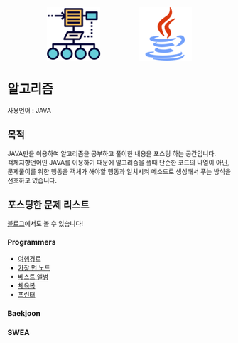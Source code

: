 <p align="center"><img src="https://github.com/pci2676/post-for-blog/blob/master/img/common/algorithm.png?raw=true" width="120">  &nbsp;&nbsp;&nbsp;&nbsp;&nbsp;&nbsp;&nbsp;&nbsp;&nbsp;&nbsp;&nbsp;&nbsp;&nbsp;&nbsp;&nbsp;&nbsp;&nbsp;&nbsp;&nbsp;&nbsp;  <img src="https://github.com/pci2676/post-for-blog/blob/master/img/common/java.png?raw=true" width="120"></p>


# 알고리즘

사용언어 : JAVA



## 목적
JAVA만을 이용하여 알고리즘을 공부하고 풀이한 내용을 포스팅 하는 공간입니다.  
객체지향언어인 JAVA를 이용하기 때문에 알고리즘을 풀때 단순한 코드의 나열이 아닌,  
문제풀이를 위한 행동을 객체가 해야할 행동과 일치시켜 메소드로 생성해서 푸는 방식을 선호하고 있습니다.



## 포스팅한 문제 리스트

[블로그](https://bottom-to-top.tistory.com/category/스터디/알고리즘)에서도 볼 수 있습니다!



### Programmers  

 * [여행경로](../AlgorithmPost/Programmers/여행경로.md)
 * [가장 먼 노드](../AlgorithmPost/Programmers/가장_먼_노드.md)
 * [베스트 앨범](../AlgorithmPost/Programmers/베스트_앨범.md)
 * [체육복](../AlgorithmPost/Programmers/체육복.md)
 * [프린터](../AlgorithmPost/Programmers/프린터.md)

### Baekjoon  

### SWEA  
